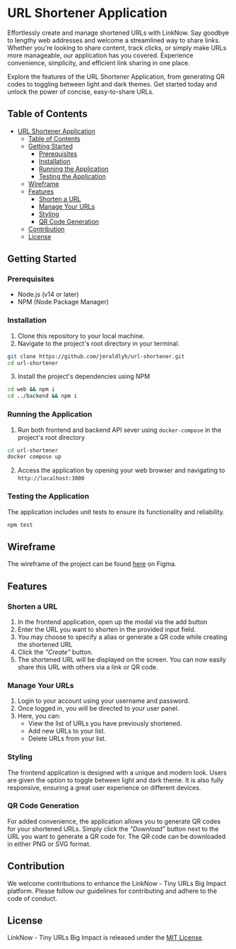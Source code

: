 # URL Shortener Application

Effortlessly create and manage shortened URLs with LinkNow. Say goodbye to lengthy web addresses and welcome a streamlined way to share links. Whether you're looking to share content, track clicks, or simply make URLs more manageable, our application has you covered. Experience convenience, simplicity, and efficient link sharing in one place.

Explore the features of the URL Shortener Application, from generating QR codes to toggling between light and dark themes. Get started today and unlock the power of concise, easy-to-share URLs.

## Table of Contents

- [URL Shortener Application](#url-shortener-application)
  - [Table of Contents](#table-of-contents)
  - [Getting Started](#getting-started)
    - [Prerequisites](#prerequisites)
    - [Installation](#installation)
    - [Running the Application](#running-the-application)
    - [Testing the Application](#testing-the-application)
  - [Wireframe](#wireframe)
  - [Features](#features)
    - [Shorten a URL](#shorten-a-url)
    - [Manage Your URLs](#manage-your-urls)
    - [Styling](#styling)
    - [QR Code Generation](#qr-code-generation)
  - [Contribution](#contribution)
  - [License](#license)

## Getting Started

### Prerequisites

- Node.js (v14 or later)
- NPM (Node Package Manager)

### Installation

1. Clone this repository to your local machine.
2. Navigate to the project's root directory in your terminal.

```bash
git clone https://github.com/jeraldlyh/url-shortener.git
cd url-shortener
```

3. Install the project's dependencies using NPM

```bash
cd web && npm i
cd ../backend && npm i
```

### Running the Application

1. Run both frontend and backend API sever using `docker-compose` in the project's root directory

```bash
cd url-shortener
docker compose up
```

2. Access the application by opening your web browser and navigating to `http://localhost:3000`

### Testing the Application

The application includes unit tests to ensure its functionality and reliability.

```bash
npm test
```

## Wireframe

The wireframe of the project can be found [here](https://www.figma.com/file/f9iTtOX5iZpeqk1uS1OhmD/Govtech-DCube?type=design&node-id=1%3A65&mode=design&t=IhvVEU0WzCIelBHp-1) on Figma.

## Features

### Shorten a URL

1. In the frontend application, open up the modal via the add button
2. Enter the URL you want to shorten in the provided input field.
3. You may choose to specify a alias or generate a QR code while creating the shortened URL
4. Click the _"Create"_ button.
5. The shortened URL will be displayed on the screen. You can now easily share this URL with others via a link or QR code.

### Manage Your URLs

1. Login to your account using your username and password.
2. Once logged in, you will be directed to your user panel.
3. Here, you can:
   - View the list of URLs you have previously shortened.
   - Add new URLs to your list.
   - Delete URLs from your list.

### Styling

The frontend application is designed with a unique and modern look. Users are given the option to toggle between light and dark theme. It is also fully responsive, ensuring a great user experience on different devices.

### QR Code Generation

For added convenience, the application allows you to generate QR codes for your shortened URLs. Simply click the _"Download"_ button next to the URL you want to generate a QR code for. The QR code can be downloaded in either PNG or SVG format.

## Contribution

We welcome contributions to enhance the LinkNow - Tiny URLs Big Impact platform. Please follow our guidelines for contributing and adhere to the code of conduct.

## License

LinkNow - Tiny URLs Big Impact is released under the [MIT License](LICENSE).
